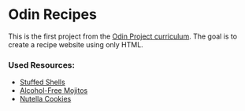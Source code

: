 # Odin Recipes

This is the first project from the [Odin Project curriculum](https://www.theodinproject.com/lessons/foundations-recipes). The goal is to create a recipe website using only HTML.

### Used Resources:
- [Stuffed Shells](https://www.allrecipes.com/recipe/21532/stuffed-shells-iii/)
- [Alcohol-Free Mojitos](https://www.allrecipes.com/recipe/215613/alcohol-free-mojitos/)
- [Nutella Cookies](https://www.allrecipes.com/recipe/273912/nutella-cookies/)